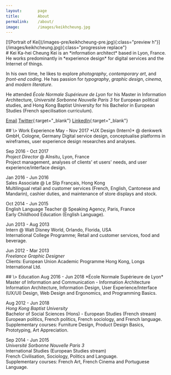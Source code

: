 ```yaml
---
layout:       page
title:        About
permalink:    /about/
image:        /images/keikhcheung.jpg
---
```


<div class="photo entry" markdown="1">
[![Portrait of Kei](/images-pre/keikhcheung-pre.jpg){:class="preview h"}](/images/keikhcheung.jpg){:class="progressive replace"}
</div>

<div class="entry" markdown="1">
# Kei Ka-hei Cheung
Kei is an *information architect* based in Lyon, France. He works predominantly in *experience design* for digital services and the Internet of things.

In his own time, he likes to explore *photography*, *contemporary art*, and *front-end coding*. He has passion for *typography*, *graphic design*, *cinema*, and *modern literature*.

He attended <i>École Normale Supérieure de Lyon</i> for his Master in Information Architecture, <i>Université Sorbonne Nouvelle Paris 3</i> for European political studies, and Hong Kong Baptist University for his Bachelor in European Studies (French specilisation curriculum).


[Email](mailto:kei.khcheung@gmail.com)
[Twitter](https://twitter.com/keikhcheung){:target="_blank"}
[LinkedIn](https://www.linkedin.com/in/kei-cheung/){:target="_blank"}
</div>

<div class="entry wide" markdown="1">
## \> Work Experience
May - Nov 2017  
*UX Design (Intern)* @ denkwerk GmbH, Cologne, Germany  
Digital service design, conceptualise platforms in wireframes, user experience design researches and analyses.

Sep 2016 - Oct 2017  
*Project Director* @ AInsitu, Lyon, France  
Project management, analyses of clients' et users' needs, and user experience/interface design.

Jan 2016 - Jun 2016  
Sales Associate @ Le Slip Français, Hong Kong  
Multilingual retail and customer services (French, English, Cantonese and Mandarin), cashier duties, and maintenance of store displays and stock.

Oct 2014 - Jun 2015  
English Language Teacher @ Speaking Agency, Paris, France  
Early Childhood Education (English Language).

Jun 2013 - Aug 2013  
Intern @ Walt Disney World, Orlando, Florida, USA  
International College Programme; Retail and customer services, food and beverage.

Jun 2012 - Mar 2013  
*Freelance Graphic Designer*  
Clients: European Union Academic Programme Hong Kong, Longs International Ltd.
</div>

<div class="entry wide" markdown="1">
## \> Education
Aug 2016 - Jun 2018  
*École Normale Supérieure de Lyon*  
Master of Information and Communication - Information Architecture  
Information Architecture, Information Design, User Experience/Interface (UX/UI) Design, Web Design and Ergonomics, and Programming Basics.

Aug 2012 - Jun 2018  
*Hong Kong Baptist University*  
Bachelor of Social Sciences (Hons) - European Studies (French stream)  
European politics, French politics, French sociology, and French language.  
Supplementary courses: Furniture Design, Product Design Basics, Prototyping, Art Appreciation.

Sep 2014 - Jun 2015  
*Université Sorbonne Nouvelle Paris 3*  
International Studies (European Studies stream)  
French Civilisation, Sociology, Politics and Language.  
Supplementary courses: French Art, French Cinema and Portuguese Language.
</div>